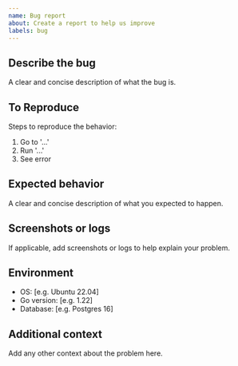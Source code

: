 ```yaml
---
name: Bug report
about: Create a report to help us improve
labels: bug
---
```


## Describe the bug
A clear and concise description of what the bug is.

## To Reproduce
Steps to reproduce the behavior:
1. Go to '...'
2. Run '...'
3. See error

## Expected behavior
A clear and concise description of what you expected to happen.

## Screenshots or logs
If applicable, add screenshots or logs to help explain your problem.

## Environment
- OS: [e.g. Ubuntu 22.04]
- Go version: [e.g. 1.22]
- Database: [e.g. Postgres 16]

## Additional context
Add any other context about the problem here.
